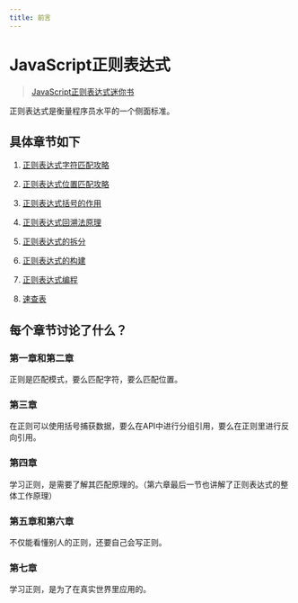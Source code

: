 ```yaml
---
title: 前言
---
```


# JavaScript正则表达式

> [JavaScript正则表达式迷你书](https://juejin.im/user/58247e285bbb5000590e4824)

正则表达式是衡量程序员水平的一个侧面标准。


## 具体章节如下

1. [正则表达式字符匹配攻略](./字符匹配攻略.md)

2. [正则表达式位置匹配攻略](./位置匹配攻略.md)

3. [正则表达式括号的作用](./括号的作用.md)

4. [正则表达式回溯法原理](./回溯法原理.md)

5. [正则表达式的拆分](./正则表达式的拆分.md)

6. [正则表达式的构建](./正则表达式的构建.md)

7. [正则表达式编程](./正则表达式编程.md)

8. [速查表](./速查表.md)



## 每个章节讨论了什么？

### 第一章和第二章

正则是匹配模式，要么匹配字符，要么匹配位置。



### 第三章

在正则可以使用括号捕获数据，要么在API中进行分组引用，要么在正则里进行反向引用。



### 第四章

学习正则，是需要了解其匹配原理的。（第六章最后一节也讲解了正则表达式的整体工作原理）



### 第五章和第六章

不仅能看懂别人的正则，还要自己会写正则。



### 第七章

学习正则，是为了在真实世界里应用的。